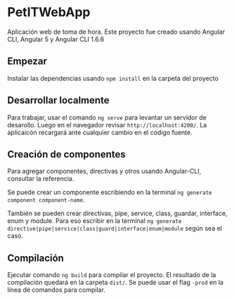 # PetITWebApp

Aplicación web de toma de hora. Este proyecto fue creado usando Angular CLI, Angular 5 y Angular CLI 1.6.6

## Empezar
Instalar las dependencias usando `npm install` en la carpeta del proyecto

## Desarrollar localmente

Para trabajar, usar el comando `ng serve` para levantar un servidor de desarollo. Luego en el navegador revisar `http://localhost:4200/`. La aplicaicón recargará ante cualquier cambio en el código fuente.

## Creación de componentes

Para agregar componentes, directivas y otros usando Angular-CLI, consultar la referencia. 

Se puede crear un componente escribiendo en la terminal `ng generate component component-name`.

También se pueden crear directivas, pipe, service, class, guardar, interface, enum y module. Para eso escribir en la terminal `ng generate directive|pipe|service|class|guard|interface|enum|module` según sea el caso.

## Compilación

Ejecutar comando `ng build` para compilar el proyecto. El resultado de la compilación quedará en la carpeta `dist/`. Se puede usar el flag `-prod` en la línea de comandos para compilar.